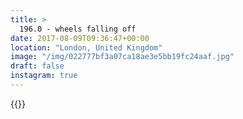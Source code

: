 ```yaml
---
title: >
  196.0 - wheels falling off
date: 2017-08-09T09:36:47+00:00
location: "London, United Kingdom"
image: "/img/022777bf3a07ca18ae3e5bb19fc24aaf.jpg"
draft: false
instagram: true
---
```


{{<photo src="/img/022777bf3a07ca18ae3e5bb19fc24aaf.jpg">}}
